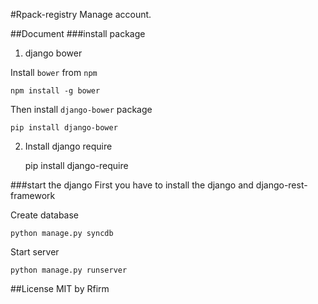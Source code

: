 #Rpack-registry
Manage account.

##Document
###install package
1. django bower

Install `bower` from `npm`

    npm install -g bower

Then install `django-bower` package

    pip install django-bower

2. Install django require

    pip install django-require

###start the django
First you have to install the django and django-rest-framework

Create database

    python manage.py syncdb

Start server

    python manage.py runserver



##License
MIT by Rfirm
